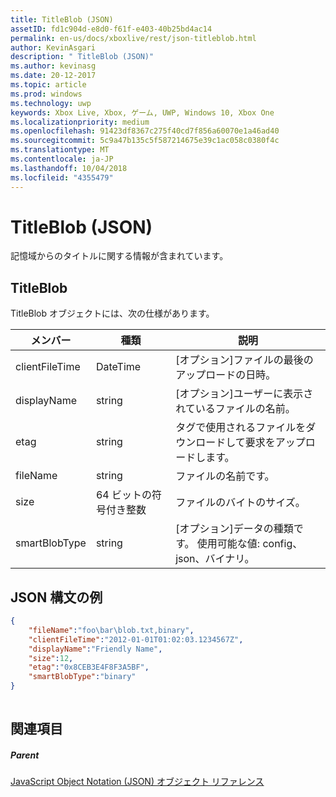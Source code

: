 ```yaml
---
title: TitleBlob (JSON)
assetID: fd1c904d-e8d0-f61f-e403-40b25bd4ac14
permalink: en-us/docs/xboxlive/rest/json-titleblob.html
author: KevinAsgari
description: " TitleBlob (JSON)"
ms.author: kevinasg
ms.date: 20-12-2017
ms.topic: article
ms.prod: windows
ms.technology: uwp
keywords: Xbox Live, Xbox, ゲーム, UWP, Windows 10, Xbox One
ms.localizationpriority: medium
ms.openlocfilehash: 91423df8367c275f40cd7f856a60070e1a46ad40
ms.sourcegitcommit: 5c9a47b135c5f587214675e39c1ac058c0380f4c
ms.translationtype: MT
ms.contentlocale: ja-JP
ms.lasthandoff: 10/04/2018
ms.locfileid: "4355479"
---
```

# <a name="titleblob-json"></a>TitleBlob (JSON)
記憶域からのタイトルに関する情報が含まれています。 
<a id="ID4EP"></a>

 
## <a name="titleblob"></a>TitleBlob
 
TitleBlob オブジェクトには、次の仕様があります。
 
| メンバー| 種類| 説明| 
| --- | --- | --- | 
| clientFileTime| DateTime| [オプション]ファイルの最後のアップロードの日時。| 
| displayName| string| [オプション]ユーザーに表示されているファイルの名前。| 
| etag| string| タグで使用されるファイルをダウンロードして要求をアップロードします。| 
| fileName| string| ファイルの名前です。| 
| size| 64 ビットの符号付き整数| ファイルのバイトのサイズ。| 
| smartBlobType| string| [オプション]データの種類です。 使用可能な値: config、json、バイナリ。| 
  
<a id="ID4E6C"></a>

 
## <a name="sample-json-syntax"></a>JSON 構文の例
 

```json
{
    "fileName":"foo\bar\blob.txt,binary",
    "clientFileTime":"2012-01-01T01:02:03.1234567Z",
    "displayName":"Friendly Name",
    "size":12,
    "etag":"0x8CEB3E4F8F3A5BF",
    "smartBlobType":"binary"
}
      
```

  
<a id="ID4EID"></a>

 
## <a name="see-also"></a>関連項目
 
<a id="ID4EKD"></a>

 
##### <a name="parent"></a>Parent 

[JavaScript Object Notation (JSON) オブジェクト リファレンス](atoc-xboxlivews-reference-json.md)

   